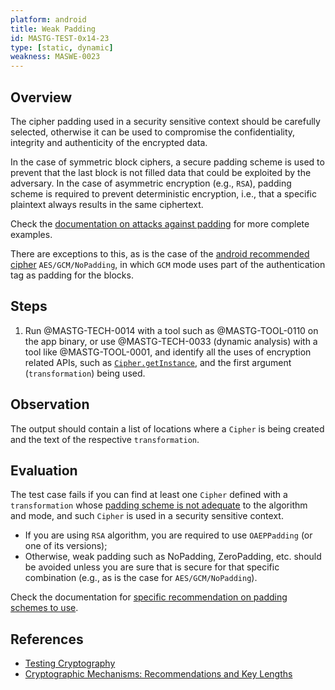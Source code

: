 ```yaml
---
platform: android
title: Weak Padding
id: MASTG-TEST-0x14-23
type: [static, dynamic]
weakness: MASWE-0023
---
```


## Overview

The cipher padding used in a security sensitive context should be carefully selected, otherwise it can be used to compromise the confidentiality, integrity and authenticity of the encrypted data.

In the case of symmetric block ciphers, a secure padding scheme is used to prevent that the last block is not filled data that could be exploited by the adversary.
In the case of asymmetric encryption (e.g., `RSA`), padding scheme is required to prevent deterministic encryption, i.e., that a specific plaintext always results in the same ciphertext.

Check the [documentation on attacks against padding](../../../Document/0x04g-Testing-Cryptography.md#Padding-Oracle-Attacks-due-to-Weaker-Padding-or-Block-Operation-Implementations) for more complete examples.

There are exceptions to this, as is the case of the [android recommended cipher](https://developer.android.com/privacy-and-security/cryptography#choose-algorithm) `AES/GCM/NoPadding`, in which `GCM` mode uses part of the authentication tag as padding for the blocks.

## Steps

1. Run @MASTG-TECH-0014 with a tool such as @MASTG-TOOL-0110 on the app binary, or use @MASTG-TECH-0033 (dynamic analysis) with a tool like @MASTG-TOOL-0001, and identify all the uses of encryption related APIs, such as [`Cipher.getInstance`](https://developer.android.com/reference/javax/crypto/Cipher#getInstance(java.lang.String)), and the first argument (`transformation`) being used.

## Observation

The output should contain a list of locations where a `Cipher` is being created and the text of the respective `transformation`.

## Evaluation

The test case fails if you can find at least one `Cipher` defined with a `transformation` whose [padding scheme is not adequate](../../../Document/0x04g-Testing-Cryptography.md#Identifying-Insecure-and/or-Deprecated-Cryptographic-Algorithms) to the algorithm and mode, and such `Cipher` is used in a security sensitive context.

- If you are using `RSA` algorithm, you are required to use `OAEPPadding` (or one of its versions);
- Otherwise, weak padding such as NoPadding, ZeroPadding, etc. should be avoided unless you are sure that is secure for that specific combination (e.g., as is the case for `AES/GCM/NoPadding`).

Check the documentation for [specific recommendation on padding schemes to use](../../../Document/0x04g-Testing-Cryptography.md#Identifying-Insecure-and/or-Deprecated-Cryptographic-Algorithms).

## References

- [Testing Cryptography](../../../Document/0x04g-Testing-Cryptography.md)
- [Cryptographic Mechanisms: Recommendations and Key Lengths](https://www.bsi.bund.de/SharedDocs/Downloads/EN/BSI/Publications/TechGuidelines/TG02102/BSI-TR-02102-1.pdf?__blob=publicationFile)
